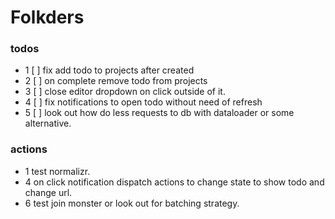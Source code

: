 # Folkders

### todos
- 1 [ ] fix add todo to projects after created
- 2 [ ] on complete remove todo from projects
- 3 [ ] close editor dropdown on click outside of it.
- 4 [ ] fix notifications to open todo without need of refresh
- 5 [ ] look out how do less requests to db with dataloader or some alternative.

### actions
- 1 test normalizr.
- 4 on click notification dispatch actions to change state to show todo and change url.
- 6 test join monster or look out for batching strategy.
